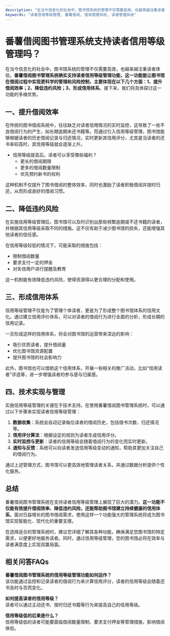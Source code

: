 ```yaml
---
description: "在当今信息化的社会中，图书馆系统的管理不仅需要高效，也越来越注重读者体验。**番薯借阅图书管理系统确实支持读者信用等级管理功能，这一功能能让图书馆在借阅过程中实现更科学的管理和风险控制，主要体现在以下几个方面：1、提升借阅效率；2、降低违约风险；3、形成信用体系**。接下来，我们将具体探讨这一功能的多维优势。"
keywords: "读者信用等级管理, 番薯借阅, 借阅管理系统, 读者管理系统"
---
```

# 番薯借阅图书管理系统支持读者信用等级管理吗？

在当今信息化的社会中，图书馆系统的管理不仅需要高效，也越来越注重读者体验。**番薯借阅图书管理系统确实支持读者信用等级管理功能，这一功能能让图书馆在借阅过程中实现更科学的管理和风险控制，主要体现在以下几个方面：1、提升借阅效率；2、降低违约风险；3、形成信用体系**。接下来，我们将具体探讨这一功能的多维优势。

## **一、提升借阅效率**

在传统的图书借阅系统中，往往缺乏对读者信用情况的实时监控，这导致了一些不良借阅行为的产生，如长期逾期未还书籍等。而通过引入信用等级管理，图书馆能够根据读者的历史借阅记录与归还情况，实时更新其信用评分，尤其是当读者的还书率较高时，其信用等级就会逐渐上升。

- 信用等级提高后，读者可以享受哪些福利？
  - 更长的借阅期限
  - 更多的借阅数量限制
  - 优先预约新书的权利

这种机制不仅提升了图书借阅的整体效率，同时也激励了读者积极借阅并按时归还，从而形成良好的借阅习惯。

## **二、降低违约风险**

在实施信用等级管理后，图书馆可以及时识别出那些频繁逾期或不还书籍的读者，并根据其信用等级采取不同的措施。这不仅有助于减少图书馆的损失，还能增强其他读者的信任感。

在信用等级较低的情况下，可能采取的措施包括：
- 限制借阅数量
- 要求支付一定的押金
- 对失信用户进行提醒及教育

这一机制能有效降低违约风险，使得资源得以更合理的分配和使用。

## **三、形成信用体系**

信用等级管理不仅是为了管理个体读者，更是为了形成整个图书馆体系的信用文化。通过建立信用评价体系，可以对读者的借阅行为进行全面的分析，形成长期的信用记录。

一旦形成这样的信用体系，将会对图书馆的运营带来深远的影响：
- 吸引优质读者，提升借阅量
- 优化图书馆资源配置
- 提升图书馆的社会影响力

此外，图书馆也可以借助这个信用体系，开展一些相关的推广活动，比如“信用读者”评选等，进一步增强读者的参与感与归属感。

## **四、技术实现与管理**

实施信用等级管理的关键在于技术支持。在使用番薯借阅图书管理系统时，可以通过以下步骤来实现读者信用等级管理：

1. **数据收集**：系统会自动记录每位读者的借阅历史，包括借书次数、归还情况等。
2. **信用评分算法**：根据设定的规则为读者生成信用评分。
3. **实时监控与更新**：读者的信用等级会随着借阅行为的变化而实时更新。
4. **通知与反馈**：系统可以向读者发送信用等级变动的通知，帮助其更加关注自己的借阅行为。

通过上述管理方式，图书馆可以更高效地管理读者关系，并通过数据分析提供个性化服务。

## 总结

番薯借阅图书管理系统在支持读者信用等级管理上展现了巨大的潜力。**这一功能不仅能有效提升借阅效率、降低违约风险，还能帮助图书馆建立持续健康的信用体系**。面对日益增长的图书借阅需求，使用这样一个功能强大的管理系统将成为图书馆实现智能化、现代化的重要支撑。

在选择适合的管理系统时，建议您详细了解其各种功能，确保满足您图书馆的特定需求，以便更好地服务读者。同时，通过信用等级管理，您的图书馆必将在效率与读者满意度上实现双赢局面。

## 相关问答FAQs

**番薯借阅图书管理系统的信用等级管理功能如何运作？**  
该功能通过监控和记录读者的借阅行为来计算信用评分，读者的信用等级会随着还书及时与否而变化。

**如何提高读者的信用等级？**  
读者可以通过主动还书、按时归还书籍等行为来提高自己的信用等级。

**信用等级低的后果是什么？**  
信用等级低的读者可能要面临借阅数量限制、要求支付押金等管理措施，影响借阅体验。
